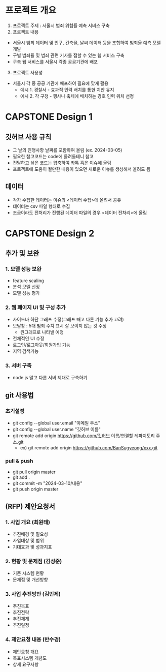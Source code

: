# 프로젝트 개요
1. 프로젝트 주제 : 서울시 범죄 위험률 예측 서비스 구축
2. 프로젝트 내용 
- 서울시 범죄 데이터 및 인구, 건축물, 날씨 데이터 등을 조합하여 범죄율 예측 모델 개발
- 구별 범죄율 및 범죄 관련 기사를 접할 수 있는 웹 서비스 구축
- 구축 웹 서비스를 서울시 각종 공공기관에 배포
3. 프로젝트 사용성
- 서울시 각 종 공공 기관에 배포하여 필요에 맞게 활용
   - 예시 1. 경찰서 - 효과적 인력 배치를 통한 치안 유지
   - 예시 2. 각 구청 - 행사나 축제에 배치하는 경호 인력 위치 선정 

# CAPSTONE Design 1
## 깃허브 사용 규칙
- 그 날의 진행사항 날짜를 포함하여 올림 (ex. 2024-03-05)
- 필요한 참고코드는 code에 올려둘테니 참고
- 전달하고 싶은 코드는 압축하여 카톡 혹은 이슈에 올림
- 프로젝트에 도움이 될만한 내용이 있으면 새로운 이슈를 생성해서 올려도 됨

## 데이터
- 각자 수집한 데이터는 이슈의 <데이터 수집>에 올려서 공유
- 데이터는 csv 파일 형태로 수집
- 조금이라도 전처리가 진행된 데이터 파일의 경우 <데이터 전처리>에 올림

# CAPSTONE Design 2
## 추가 및 보완
### 1. 모델 성능 보완
- feature scaling
- 분석 모델 선정
- 모델 성능 평가

### 2. 웹 페이지 UI 및 구성 추가
- 사이드바 하단 그래프 수정(그래프 빼고 다른 기능 추가 고려)
- 모달창 : 5대 범죄 수치 표시 잘 보이지 않는 것 수정
  - 원그래프로 나타낼 예정
- 전체적인 UI 수정
- 로그인/로그아웃/회원가입 기능
- 지역 검색기능

### 3. 서버 구축
- node.js 말고 다른 서버 제대로 구축하기

## git 사용법
### 초기설정
- git config --global user.email "이메일 주소"
- git config --global user.name "깃허브 이름"
- git remote add origin https://github.com/깃허브 이름/연결할 레파지토리 주소.git
  - ex) git remote add origin https://github.com/BanSugyeong/xxx.git

### pull & push
- git pull origin master
- git add .
- git commit -m "2024-03-10/내용"
- git push origin master

## (RFP) 제안요청서
### 1. 사업 개요 (최원태)
- 추진배경 및 필요성
- 사업대상 및 범위
- 기대효과 및 성과지표

### 2. 현황 및 문제점 (김성준)
- 기존 시스템 현황
- 문제점 및 개선방향

### 3. 사업 추진방안 (김민제)
- 추진목표
- 추진전략
- 추진체계
- 추진일정

### 4. 제안요청 내용 (반수경)
- 제안요청 개요
- 목표시스템 개념도
- 상세 요구사항
